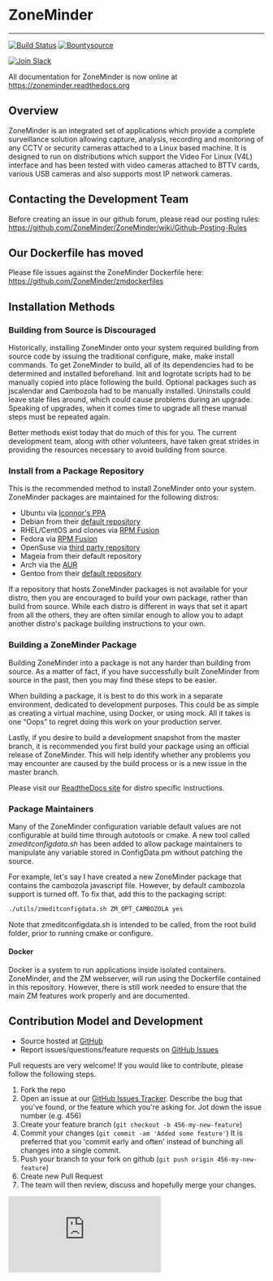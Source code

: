 ZoneMinder
==========
********

[![Build Status](https://travis-ci.org/ZoneMinder/zoneminder.png)](https://travis-ci.org/ZoneMinder/zoneminder) [![Bountysource](https://api.bountysource.com/badge/team?team_id=204&style=bounties_received)](https://www.bountysource.com/teams/zoneminder/issues?utm_source=ZoneMinder&utm_medium=shield&utm_campaign=bounties_received)

[![Join Slack](https://github.com/ozonesecurity/ozonebase/blob/master/img/slacksm.png?raw=true)](https://join.slack.com/t/zoneminder-chat/shared_invite/enQtNTU0NDkxMDM5NDQwLTdhZmQ5Y2M2NWQyN2JkYTBiN2ZkMzIzZGQ0MDliMTRmM2FjZWRlYzUwYTQ2MjMwMTVjMzQ1NjYxOTdmMjE2MTE)

All documentation for ZoneMinder is now online at https://zoneminder.readthedocs.org

## Overview

ZoneMinder is an integrated set of applications which provide a complete surveillance solution allowing capture, analysis, recording and monitoring of any CCTV or security cameras attached to a Linux based machine. It is designed to run on distributions which support the Video For Linux (V4L) interface and has been tested with video cameras attached to BTTV cards, various USB cameras and also supports most IP network cameras. 

## Contacting the Development Team
Before creating an issue in our github forum, please read our posting rules:
https://github.com/ZoneMinder/ZoneMinder/wiki/Github-Posting-Rules

## Our Dockerfile has moved
Please file issues against the ZoneMinder Dockerfile here: 
https://github.com/ZoneMinder/zmdockerfiles

## Installation Methods

### Building from Source is Discouraged

Historically, installing ZoneMinder onto your system required building from source code by issuing the traditional configure, make, make install commands.  To get ZoneMinder to build, all of its dependencies had to be determined and installed beforehand. Init and logrotate scripts had to be manually copied into place following the build.  Optional packages such as jscalendar and Cambozola had to be manually installed. Uninstalls could leave stale files around, which could cause problems during an upgrade.  Speaking of upgrades, when it comes time to upgrade all these manual steps must be repeated again.

Better methods exist today that do much of this for you. The current development team, along with other volunteers, have taken great strides in providing the resources necessary to avoid building from source.  

### Install from a Package Repository

This is the recommended method to install ZoneMinder onto your system. ZoneMinder packages are maintained for the following distros:

- Ubuntu via [Iconnor's PPA](https://launchpad.net/~iconnor)
- Debian from their [default repository](https://packages.debian.org/search?searchon=names&keywords=zoneminder) 
- RHEL/CentOS and clones via [RPM Fusion](http://rpmfusion.org)
- Fedora via [RPM Fusion](http://rpmfusion.org)
- OpenSuse via [third party repository](http://www.zoneminder.com/wiki/index.php/Installing_using_ZoneMinder_RPMs_for_SuSE)
- Mageia from their default repository
- Arch via the [AUR](https://aur.archlinux.org/packages/zoneminder/)
- Gentoo from their [default repository](https://packages.gentoo.org/packages/www-misc/zoneminder)

If a repository that hosts ZoneMinder packages is not available for your distro, then you are encouraged to build your own package, rather than build from source.  While each distro is different in ways that set it apart from all the others, they are often similar enough to allow you to adapt another distro's package building instructions to your own.

### Building a ZoneMinder Package ###

Building ZoneMinder into a package is not any harder than building from source.  As a matter of fact, if you have successfully built ZoneMinder from source in the past, then you may find these steps to be easier. 

When building a package, it is best to do this work in a separate environment, dedicated to development purposes. This could be as simple as creating a virtual machine, using Docker, or using mock.  All it takes is one “Oops” to regret doing this work on your production server.

Lastly, if you desire to build a development snapshot from the master branch, it is recommended you first build your package using an official release of ZoneMinder. This will help identify whether any problems you may encounter are caused by the build process or is a new issue in the master branch.

Please visit our [ReadtheDocs site](https://zoneminder.readthedocs.org/en/stable/installationguide/index.html) for distro specific instructions.

### Package Maintainers
Many of the ZoneMinder configuration variable default values are not configurable at build time through autotools or cmake.  A new tool called *zmeditconfigdata.sh* has been added to allow package maintainers to manipulate any variable stored in ConfigData.pm without patching the source. 

For example, let's say I have created a new ZoneMinder package that contains the cambozola javascript file.  However, by default cambozola support is turned off.  To fix that, add this to the packaging script:
```bash
./utils/zmeditconfigdata.sh ZM_OPT_CAMBOZOLA yes
```

Note that zmeditconfigdata.sh is intended to be called, from the root build folder, prior to running cmake or configure.

#### Docker

Docker is a system to run applications inside isolated containers. ZoneMinder, and the ZM webserver, will run using the 
Dockerfile contained in this repository. However, there is still work needed to ensure that the main ZM features work 
properly and are documented. 

## Contribution Model and  Development

* Source hosted at [GitHub](https://github.com/ZoneMinder/ZoneMinder/)
* Report issues/questions/feature requests on [GitHub Issues](https://github.com/ZoneMinder/ZoneMinder/issues)

Pull requests are very welcome!  If you would like to contribute, please follow
the following steps.

1. Fork the repo
2. Open an issue at our [GitHub Issues Tracker](https://github.com/ZoneMinder/ZoneMinder/issues).
   Describe the bug that you've found, or the feature which you're asking for.
   Jot down the issue number (e.g. 456)
3. Create your feature branch (`git checkout -b 456-my-new-feature`)
4. Commit your changes (`git commit -am 'Added some feature'`)
   It is preferred that you 'commit early and often' instead of bunching all
   changes into a single commit.
5. Push your branch to your fork on github (`git push origin 456-my-new-feature`)
6. Create new Pull Request
7. The team will then review, discuss and hopefully merge your changes.

[![Analytics](https://ga-beacon.appspot.com/UA-15147273-6/ZoneMinder/README.md)](https://github.com/igrigorik/ga-beacon)
